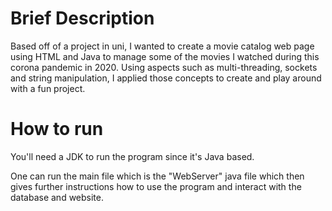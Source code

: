 <h1> Brief Description </h1>

Based off of a project in uni, I wanted to create a movie catalog web page using HTML and Java to manage some of the movies I watched during this corona pandemic in 2020. Using aspects such as multi-threading, sockets and string manipulation, I applied those concepts to 
create and play around with a fun project.

<h1> How to run </h1> 

You'll need a JDK to run the program since it's Java based.

One can run the main file which is the "WebServer" java file which then gives further instructions how to use the program and interact with the database and website. 
